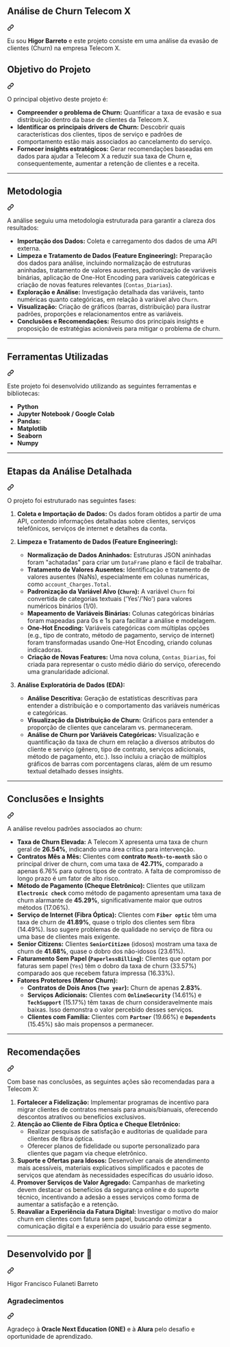 
<article class="markdown-body entry-content container-lg" itemprop="text"><div class="markdown-heading" dir="auto"><h1 tabindex="-1" class="heading-element" dir="auto">Análise de Churn Telecom X</h1><a id="user-content-análise-de-churn-telecom-x" class="anchor" aria-label="Permalink: Análise de Churn Telecom X" href="#análise-de-churn-telecom-x"><svg class="octicon octicon-link" viewBox="0 0 16 16" version="1.1" width="16" height="16" aria-hidden="true"><path d="m7.775 3.275 1.25-1.25a3.5 3.5 0 1 1 4.95 4.95l-2.5 2.5a3.5 3.5 0 0 1-4.95 0 .751.751 0 0 1 .018-1.042.751.751 0 0 1 1.042-.018 1.998 1.998 0 0 0 2.83 0l2.5-2.5a2.002 2.002 0 0 0-2.83-2.83l-1.25 1.25a.751.751 0 0 1-1.042-.018.751.751 0 0 1-.018-1.042Zm-4.69 9.64a1.998 1.998 0 0 0 2.83 0l1.25-1.25a.751.751 0 0 1 1.042.018.751.751 0 0 1 .018 1.042l-1.25 1.25a3.5 3.5 0 1 1-4.95-4.95l2.5-2.5a3.5 3.5 0 0 1 4.95 0 .751.751 0 0 1-.018 1.042.751.751 0 0 1-1.042.018 1.998 1.998 0 0 0-2.83 0l-2.5 2.5a1.998 1.998 0 0 0 0 2.83Z"></path></svg></a></div>
<p dir="auto">Eu sou <strong>Higor Barreto</strong> e este projeto consiste em uma análise da evasão de clientes (Churn) na empresa Telecom X.</p>
<div class="markdown-heading" dir="auto"><h2 tabindex="-1" class="heading-element" dir="auto">Objetivo do Projeto</h2><a id="user-content-objetivo-do-projeto" class="anchor" aria-label="Permalink: Objetivo do Projeto" href="#objetivo-do-projeto"><svg class="octicon octicon-link" viewBox="0 0 16 16" version="1.1" width="16" height="16" aria-hidden="true"><path d="m7.775 3.275 1.25-1.25a3.5 3.5 0 1 1 4.95 4.95l-2.5 2.5a3.5 3.5 0 0 1-4.95 0 .751.751 0 0 1 .018-1.042.751.751 0 0 1 1.042-.018 1.998 1.998 0 0 0 2.83 0l2.5-2.5a2.002 2.002 0 0 0-2.83-2.83l-1.25 1.25a.751.751 0 0 1-1.042-.018.751.751 0 0 1-.018-1.042Zm-4.69 9.64a1.998 1.998 0 0 0 2.83 0l1.25-1.25a.751.751 0 0 1 1.042.018.751.751 0 0 1 .018 1.042l-1.25 1.25a3.5 3.5 0 1 1-4.95-4.95l2.5-2.5a3.5 3.5 0 0 1 4.95 0 .751.751 0 0 1-.018 1.042.751.751 0 0 1-1.042.018 1.998 1.998 0 0 0-2.83 0l-2.5 2.5a1.998 1.998 0 0 0 0 2.83Z"></path></svg></a></div>
<p dir="auto">O principal objetivo deste projeto é:</p>
<ul dir="auto">
<li><strong>Compreender o problema de Churn:</strong> Quantificar a taxa de evasão e sua distribuição dentro da base de clientes da Telecom X.</li>
<li><strong>Identificar os principais drivers de Churn:</strong> Descobrir quais características dos clientes, tipos de serviço e padrões de comportamento estão mais associados ao cancelamento do serviço.</li>
<li><strong>Fornecer insights estratégicos:</strong> Gerar recomendações baseadas em dados para ajudar a Telecom X a reduzir sua taxa de Churn e, consequentemente, aumentar a retenção de clientes e a receita.</li>
</ul>
<hr>
<div class="markdown-heading" dir="auto"><h2 tabindex="-1" class="heading-element" dir="auto">Metodologia</h2><a id="user-content-metodologia" class="anchor" aria-label="Permalink: Metodologia" href="#metodologia"><svg class="octicon octicon-link" viewBox="0 0 16 16" version="1.1" width="16" height="16" aria-hidden="true"><path d="m7.775 3.275 1.25-1.25a3.5 3.5 0 1 1 4.95 4.95l-2.5 2.5a3.5 3.5 0 0 1-4.95 0 .751.751 0 0 1 .018-1.042.751.751 0 0 1 1.042-.018 1.998 1.998 0 0 0 2.83 0l2.5-2.5a2.002 2.002 0 0 0-2.83-2.83l-1.25 1.25a.751.751 0 0 1-1.042-.018.751.751 0 0 1-.018-1.042Zm-4.69 9.64a1.998 1.998 0 0 0 2.83 0l1.25-1.25a.751.751 0 0 1 1.042.018.751.751 0 0 1 .018 1.042l-1.25 1.25a3.5 3.5 0 1 1-4.95-4.95l2.5-2.5a3.5 3.5 0 0 1 4.95 0 .751.751 0 0 1-.018 1.042.751.751 0 0 1-1.042.018 1.998 1.998 0 0 0-2.83 0l-2.5 2.5a1.998 1.998 0 0 0 0 2.83Z"></path></svg></a></div>
<p dir="auto">A análise seguiu uma metodologia estruturada para garantir a clareza dos resultados:</p>
<ul dir="auto">
<li><strong>Importação dos Dados:</strong> Coleta e carregamento dos dados de uma API externa.</li>
<li><strong>Limpeza e Tratamento de Dados (Feature Engineering):</strong> Preparação dos dados para análise, incluindo normalização de estruturas aninhadas, tratamento de valores ausentes, padronização de variáveis binárias, aplicação de One-Hot Encoding para variáveis categóricas e criação de novas features relevantes (<code>Contas_Diarias</code>).</li>
<li><strong>Exploração e Análise:</strong> Investigação detalhada das variáveis, tanto numéricas quanto categóricas, em relação à variável alvo <code>Churn</code>.</li>
<li><strong>Visualização:</strong> Criação de gráficos (barras, distribuição) para ilustrar padrões, proporções e relacionamentos entre as variáveis.</li>
<li><strong>Conclusões e Recomendações:</strong> Resumo dos principais insights e proposição de estratégias acionáveis para mitigar o problema de churn.</li>
</ul>
<hr>
<div class="markdown-heading" dir="auto"><h2 tabindex="-1" class="heading-element" dir="auto">Ferramentas Utilizadas</h2><a id="user-content-ferramentas-utilizadas" class="anchor" aria-label="Permalink: Ferramentas Utilizadas" href="#ferramentas-utilizadas"><svg class="octicon octicon-link" viewBox="0 0 16 16" version="1.1" width="16" height="16" aria-hidden="true"><path d="m7.775 3.275 1.25-1.25a3.5 3.5 0 1 1 4.95 4.95l-2.5 2.5a3.5 3.5 0 0 1-4.95 0 .751.751 0 0 1 .018-1.042.751.751 0 0 1 1.042-.018 1.998 1.998 0 0 0 2.83 0l2.5-2.5a2.002 2.002 0 0 0-2.83-2.83l-1.25 1.25a.751.751 0 0 1-1.042-.018.751.751 0 0 1-.018-1.042Zm-4.69 9.64a1.998 1.998 0 0 0 2.83 0l1.25-1.25a.751.751 0 0 1 1.042.018.751.751 0 0 1 .018 1.042l-1.25 1.25a3.5 3.5 0 1 1-4.95-4.95l2.5-2.5a3.5 3.5 0 0 1 4.95 0 .751.751 0 0 1-.018 1.042.751.751 0 0 1-1.042.018 1.998 1.998 0 0 0-2.83 0l-2.5 2.5a1.998 1.998 0 0 0 0 2.83Z"></path></svg></a></div>
<p dir="auto">Este projeto foi desenvolvido utilizando as seguintes ferramentas e bibliotecas:</p>
<ul dir="auto">
<li><strong>Python</strong></li>
<li><strong>Jupyter Notebook / Google Colab</strong></li>
<li><strong>Pandas:</strong></li>
<li><strong>Matplotlib</strong></li>
<li><strong>Seaborn</strong></li>
<li><strong>Numpy</strong></li>
</ul>
<hr>
<div class="markdown-heading" dir="auto"><h2 tabindex="-1" class="heading-element" dir="auto">Etapas da Análise Detalhada</h2><a id="user-content-etapas-da-análise-detalhada" class="anchor" aria-label="Permalink: Etapas da Análise Detalhada" href="#etapas-da-análise-detalhada"><svg class="octicon octicon-link" viewBox="0 0 16 16" version="1.1" width="16" height="16" aria-hidden="true"><path d="m7.775 3.275 1.25-1.25a3.5 3.5 0 1 1 4.95 4.95l-2.5 2.5a3.5 3.5 0 0 1-4.95 0 .751.751 0 0 1 .018-1.042.751.751 0 0 1 1.042-.018 1.998 1.998 0 0 0 2.83 0l2.5-2.5a2.002 2.002 0 0 0-2.83-2.83l-1.25 1.25a.751.751 0 0 1-1.042-.018.751.751 0 0 1-.018-1.042Zm-4.69 9.64a1.998 1.998 0 0 0 2.83 0l1.25-1.25a.751.751 0 0 1 1.042.018.751.751 0 0 1 .018 1.042l-1.25 1.25a3.5 3.5 0 1 1-4.95-4.95l2.5-2.5a3.5 3.5 0 0 1 4.95 0 .751.751 0 0 1-.018 1.042.751.751 0 0 1-1.042.018 1.998 1.998 0 0 0-2.83 0l-2.5 2.5a1.998 1.998 0 0 0 0 2.83Z"></path></svg></a></div>
<p dir="auto">O projeto foi estruturado nas seguintes fases:</p>
<ol dir="auto">
<li>
<p dir="auto"><strong>Coleta e Importação de Dados:</strong> Os dados foram obtidos a partir de uma API, contendo informações detalhadas sobre clientes, serviços telefônicos, serviços de internet e detalhes da conta.</p>
</li>
<li>
<p dir="auto"><strong>Limpeza e Tratamento de Dados (Feature Engineering):</strong></p>
<ul dir="auto">
<li><strong>Normalização de Dados Aninhados:</strong> Estruturas JSON aninhadas foram "achatadas" para criar um <code>DataFrame</code> plano e fácil de trabalhar.</li>
<li><strong>Tratamento de Valores Ausentes:</strong> Identificação e tratamento de valores ausentes (NaNs), especialmente em colunas numéricas, como <code>account_Charges.Total</code>.</li>
<li><strong>Padronização da Variável Alvo (<code>Churn</code>):</strong> A variável <code>Churn</code> foi convertida de categorias textuais ('Yes'/'No') para valores numéricos binários (1/0).</li>
<li><strong>Mapeamento de Variáveis Binárias:</strong> Colunas categóricas binárias foram mapeadas para 0s e 1s para facilitar a análise e modelagem.</li>
<li><strong>One-Hot Encoding:</strong> Variáveis categóricas com múltiplas opções (e.g., tipo de contrato, método de pagamento, serviço de internet) foram transformadas usando One-Hot Encoding, criando colunas indicadoras.</li>
<li><strong>Criação de Novas Features:</strong> Uma nova coluna, <code>Contas_Diarias</code>, foi criada para representar o custo médio diário do serviço, oferecendo uma granularidade adicional.</li>
</ul>
</li>
<li>
<p dir="auto"><strong>Análise Exploratória de Dados (EDA):</strong></p>
<ul dir="auto">
<li><strong>Análise Descritiva:</strong> Geração de estatísticas descritivas para entender a distribuição e o comportamento das variáveis numéricas e categóricas.</li>
<li><strong>Visualização da Distribuição de Churn:</strong> Gráficos para entender a proporção de clientes que cancelaram vs. permaneceram.</li>
<li><strong>Análise de Churn por Variáveis Categóricas:</strong> Visualização e quantificação da taxa de churn em relação a diversos atributos do cliente e serviço (gênero, tipo de contrato, serviços adicionais, método de pagamento, etc.). Isso incluiu a criação de múltiplos gráficos de barras com porcentagens claras, além de um resumo textual detalhado desses insights.</li>
</ul>
</li>
</ol>
<hr>
<div class="markdown-heading" dir="auto"><h2 tabindex="-1" class="heading-element" dir="auto">Conclusões e Insights</h2><a id="user-content-conclusões-e-insights" class="anchor" aria-label="Permalink: Conclusões e Insights" href="#conclusões-e-insights"><svg class="octicon octicon-link" viewBox="0 0 16 16" version="1.1" width="16" height="16" aria-hidden="true"><path d="m7.775 3.275 1.25-1.25a3.5 3.5 0 1 1 4.95 4.95l-2.5 2.5a3.5 3.5 0 0 1-4.95 0 .751.751 0 0 1 .018-1.042.751.751 0 0 1 1.042-.018 1.998 1.998 0 0 0 2.83 0l2.5-2.5a2.002 2.002 0 0 0-2.83-2.83l-1.25 1.25a.751.751 0 0 1-1.042-.018.751.751 0 0 1-.018-1.042Zm-4.69 9.64a1.998 1.998 0 0 0 2.83 0l1.25-1.25a.751.751 0 0 1 1.042.018.751.751 0 0 1 .018 1.042l-1.25 1.25a3.5 3.5 0 1 1-4.95-4.95l2.5-2.5a3.5 3.5 0 0 1 4.95 0 .751.751 0 0 1-.018 1.042.751.751 0 0 1-1.042.018 1.998 1.998 0 0 0-2.83 0l-2.5 2.5a1.998 1.998 0 0 0 0 2.83Z"></path></svg></a></div>
<p dir="auto">A análise revelou padrões associados ao churn:</p>
<ul dir="auto">
<li><strong>Taxa de Churn Elevada:</strong> A Telecom X apresenta uma taxa de churn geral de <strong>26.54%</strong>, indicando uma área crítica para intervenção.</li>
<li><strong>Contratos Mês a Mês:</strong> Clientes com <strong>contrato <code>Month-to-month</code></strong> são o principal driver de churn, com uma taxa de <strong>42.71%</strong>, comparado a apenas 6.76% para outros tipos de contrato. A falta de compromisso de longo prazo é um fator de alto risco.</li>
<li><strong>Método de Pagamento (Cheque Eletrônico):</strong> Clientes que utilizam <strong><code>Electronic check</code></strong> como método de pagamento apresentam uma taxa de churn alarmante de <strong>45.29%</strong>, significativamente maior que outros métodos (17.06%).</li>
<li><strong>Serviço de Internet (Fibra Óptica):</strong> Clientes com <strong><code>Fiber optic</code></strong> têm uma taxa de churn de <strong>41.89%</strong>, quase o triplo dos clientes sem fibra (14.49%). Isso sugere problemas de qualidade no serviço de fibra ou uma base de clientes mais exigente.</li>
<li><strong>Senior Citizens:</strong> Clientes <strong><code>SeniorCitizen</code></strong> (idosos) mostram uma taxa de churn de <strong>41.68%</strong>, quase o dobro dos não-idosos (23.61%).</li>
<li><strong>Faturamento Sem Papel (<code>PaperlessBilling</code>):</strong> Clientes que optam por faturas sem papel (<code>Yes</code>) têm o dobro da taxa de churn (33.57%) comparado aos que recebem fatura impressa (16.33%).</li>
<li><strong>Fatores Protetores (Menor Churn):</strong>
<ul dir="auto">
<li><strong>Contratos de Dois Anos (<code>Two year</code>):</strong> Churn de apenas <strong>2.83%</strong>.</li>
<li><strong>Serviços Adicionais:</strong> Clientes com <strong><code>OnlineSecurity</code></strong> (14.61%) e <strong><code>TechSupport</code></strong> (15.17%) têm taxas de churn consideravelmente mais baixas. Isso demonstra o valor percebido desses serviços.</li>
<li><strong>Clientes com Família:</strong> Clientes com <strong><code>Partner</code></strong> (19.66%) e <strong><code>Dependents</code></strong> (15.45%) são mais propensos a permanecer.</li>
</ul>
</li>
</ul>
<hr>
<div class="markdown-heading" dir="auto"><h2 tabindex="-1" class="heading-element" dir="auto">Recomendações</h2><a id="user-content-recomendações" class="anchor" aria-label="Permalink: Recomendações" href="#recomendações"><svg class="octicon octicon-link" viewBox="0 0 16 16" version="1.1" width="16" height="16" aria-hidden="true"><path d="m7.775 3.275 1.25-1.25a3.5 3.5 0 1 1 4.95 4.95l-2.5 2.5a3.5 3.5 0 0 1-4.95 0 .751.751 0 0 1 .018-1.042.751.751 0 0 1 1.042-.018 1.998 1.998 0 0 0 2.83 0l2.5-2.5a2.002 2.002 0 0 0-2.83-2.83l-1.25 1.25a.751.751 0 0 1-1.042-.018.751.751 0 0 1-.018-1.042Zm-4.69 9.64a1.998 1.998 0 0 0 2.83 0l1.25-1.25a.751.751 0 0 1 1.042.018.751.751 0 0 1 .018 1.042l-1.25 1.25a3.5 3.5 0 1 1-4.95-4.95l2.5-2.5a3.5 3.5 0 0 1 4.95 0 .751.751 0 0 1-.018 1.042.751.751 0 0 1-1.042.018 1.998 1.998 0 0 0-2.83 0l-2.5 2.5a1.998 1.998 0 0 0 0 2.83Z"></path></svg></a></div>
<p dir="auto">Com base nas conclusões, as seguintes ações são recomendadas para a Telecom X:</p>
<ol dir="auto">
<li><strong>Fortalecer a Fidelização:</strong> Implementar programas de incentivo para migrar clientes de contratos mensais para anuais/bianuais, oferecendo descontos atrativos ou benefícios exclusivos.</li>
<li><strong>Atenção ao Cliente de Fibra Óptica e Cheque Eletrônico:</strong>
<ul dir="auto">
<li>Realizar pesquisas de satisfação e auditorias de qualidade para clientes de fibra óptica.</li>
<li>Oferecer planos de fidelidade ou suporte personalizado para clientes que pagam via cheque eletrônico.</li>
</ul>
</li>
<li><strong>Suporte e Ofertas para Idosos:</strong> Desenvolver canais de atendimento mais acessíveis, materiais explicativos simplificados e pacotes de serviços que atendam às necessidades específicas do usuário idoso.</li>
<li><strong>Promover Serviços de Valor Agregado:</strong> Campanhas de marketing devem destacar os benefícios da segurança online e do suporte técnico, incentivando a adesão a esses serviços como forma de aumentar a satisfação e a retenção.</li>
<li><strong>Reavaliar a Experiência da Fatura Digital:</strong> Investigar o motivo do maior churn em clientes com fatura sem papel, buscando otimizar a comunicação digital e a experiência do usuário para esse segmento.</li>
</ol>
<hr>
<div class="markdown-heading" dir="auto"><h2 tabindex="-1" class="heading-element" dir="auto">Desenvolvido por 💼</h2><a id="user-content-desenvolvido-por-" class="anchor" aria-label="Permalink: Desenvolvido por 💼" href="#desenvolvido-por-"><svg class="octicon octicon-link" viewBox="0 0 16 16" version="1.1" width="16" height="16" aria-hidden="true"><path d="m7.775 3.275 1.25-1.25a3.5 3.5 0 1 1 4.95 4.95l-2.5 2.5a3.5 3.5 0 0 1-4.95 0 .751.751 0 0 1 .018-1.042.751.751 0 0 1 1.042-.018 1.998 1.998 0 0 0 2.83 0l2.5-2.5a2.002 2.002 0 0 0-2.83-2.83l-1.25 1.25a.751.751 0 0 1-1.042-.018.751.751 0 0 1-.018-1.042Zm-4.69 9.64a1.998 1.998 0 0 0 2.83 0l1.25-1.25a.751.751 0 0 1 1.042.018.751.751 0 0 1 .018 1.042l-1.25 1.25a3.5 3.5 0 1 1-4.95-4.95l2.5-2.5a3.5 3.5 0 0 1 4.95 0 .751.751 0 0 1-.018 1.042.751.751 0 0 1-1.042.018 1.998 1.998 0 0 0-2.83 0l-2.5 2.5a1.998 1.998 0 0 0 0 2.83Z"></path></svg></a></div>
<p dir="auto">Higor Francisco Fulaneti Barreto</p>
<div class="markdown-heading" dir="auto"><h3 tabindex="-1" class="heading-element" dir="auto">Agradecimentos</h3><a id="user-content-agradecimentos" class="anchor" aria-label="Permalink: Agradecimentos" href="#agradecimentos"><svg class="octicon octicon-link" viewBox="0 0 16 16" version="1.1" width="16" height="16" aria-hidden="true"><path d="m7.775 3.275 1.25-1.25a3.5 3.5 0 1 1 4.95 4.95l-2.5 2.5a3.5 3.5 0 0 1-4.95 0 .751.751 0 0 1 .018-1.042.751.751 0 0 1 1.042-.018 1.998 1.998 0 0 0 2.83 0l2.5-2.5a2.002 2.002 0 0 0-2.83-2.83l-1.25 1.25a.751.751 0 0 1-1.042-.018.751.751 0 0 1-.018-1.042Zm-4.69 9.64a1.998 1.998 0 0 0 2.83 0l1.25-1.25a.751.751 0 0 1 1.042.018.751.751 0 0 1 .018 1.042l-1.25 1.25a3.5 3.5 0 1 1-4.95-4.95l2.5-2.5a3.5 3.5 0 0 1 4.95 0 .751.751 0 0 1-.018 1.042.751.751 0 0 1-1.042.018 1.998 1.998 0 0 0-2.83 0l-2.5 2.5a1.998 1.998 0 0 0 0 2.83Z"></path></svg></a></div>
<p dir="auto">Agradeço à <strong>Oracle Next Education (ONE)</strong> e à <strong>Alura</strong> pelo desafio e oportunidade de aprendizado.</p>
</article>
